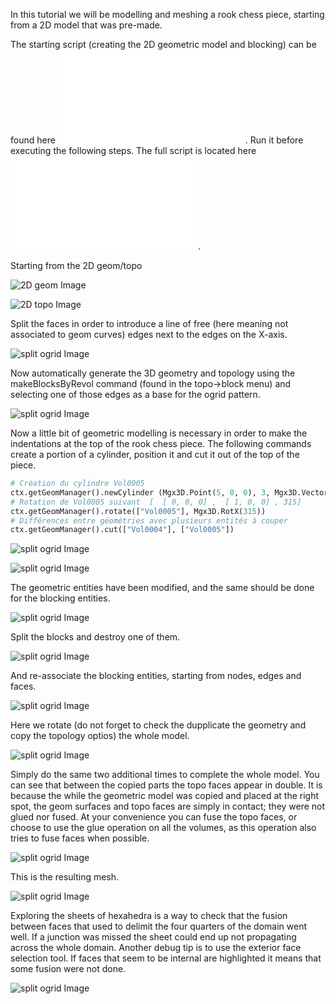 In this tutorial we will be modelling and meshing a rook chess piece, starting from a 2D model that was pre-made.


The starting script (creating the 2D geometric model and blocking) can be found here ![2D modeling](rook2d.py). Run it before executing the following steps.
The full script is located here ![whole script](rook_whole.py).

Starting from the 2D geom/topo 

![2D geom Image](2d_geom.png)

![2D topo Image](2d_topo.png)

Split the faces in order to introduce a line of free (here meaning not associated to geom curves) edges next to the edges on the X-axis.

![split ogrid Image](split_ogrid.png)

Now automatically generate the 3D geometry and topology using the makeBlocksByRevol command (found in the topo->block menu) and selecting one of those edges as a base for the ogrid pattern.

![split ogrid Image](revol.png)


Now a little bit of geometric modelling is necessary in order to make the indentations at the top of the rook chess piece. The following commands create a portion of a cylinder, position it and cut it out of the top of the piece.
```python
# Création du cylindre Vol0005
ctx.getGeomManager().newCylinder (Mgx3D.Point(5, 0, 0), 3, Mgx3D.Vector(1, 0, 0), 4.500000e+01)
# Rotation de Vol0005 suivant  [  [ 0, 0, 0] ,  [ 1, 0, 0] , 315] 
ctx.getGeomManager().rotate(["Vol0005"], Mgx3D.RotX(315))
# Différences entre géométries avec plusieurs entités à couper
ctx.getGeomManager().cut(["Vol0004"], ["Vol0005"])
```

![split ogrid Image](cyl_to_cut.png)

![split ogrid Image](after_cut.png)

The geometric entities have been modified, and the same should be done for the blocking entities.

![split ogrid Image](after_cut_topo.png)

Split the blocks and destroy one of them.

![split ogrid Image](after_cut_destroy.png)

And re-associate the blocking entities, starting from nodes, edges and faces.

![split ogrid Image](after_cut_assoc.png)

Here we rotate (do not forget to check the dupplicate the geometry and copy the topology optios) the whole model.

![split ogrid Image](copy_rot.png)

Simply do the same two additional times to complete the whole model. You can see that between the copied parts the topo faces appear in double. It is because the while the geometric model was copied and placed at the right spot, the geom surfaces and topo faces are simply in contact; they were not glued nor fused. At your convenience you can fuse the topo faces, or choose to use the glue operation on all the volumes, as this operation also tries to fuse faces when possible. 

![split ogrid Image](need_to_glue.png)

This is the resulting mesh.

![split ogrid Image](mesh.png)

Exploring the sheets of hexahedra is a way to check that the fusion between faces that used to delimit the four quarters of the domain went well. If a junction was missed the sheet could end up not propagating across the whole domain. Another debug tip is to use the exterior face selection tool. If faces that seem to be internal are highlighted it means that some fusion were not done.

![split ogrid Image](sheet.png)

